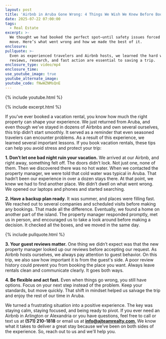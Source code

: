 ```yaml
---
layout: post
title: 'Airbnb in Aruba Gone Wrong: 4 Things We Wish We Knew Before Booking'
date: 2025-07-22 07:00:00
tags:
  - Real Estate
excerpt: >-
  We thought we had booked the perfect spot—until safety issues forced us to
  move. Here’s what went wrong and how we made the best of it.
enclosure:
pullquote: >-
  Even as experienced travelers and Airbnb hosts, we learned the hard way that
  reviews, research, and fast action are essential to saving a trip.
enclosure_type: video/mp4
enclosure_time:
use_youtube_image: true
youtube_alternate_image:
youtube_code: fNwWZNMsQnE
---
```

{% include youtube.html %}

{% include excerpt.html %}

If you’ve ever booked a vacation rental, you know how much the right property can shape your experience. We just returned from Aruba, and even though we’ve stayed in dozens of Airbnbs and own several ourselves, this trip didn’t start smoothly. It served as a reminder that even seasoned travelers can encounter problems. As a result of this experience, we learned several important lessons. If you book vacation rentals, these tips can help you avoid stress and protect your trip:

**1\. Don’t let one bad night ruin your vacation.** We arrived at our Airbnb, and right away, something felt off. The doors didn’t lock. Not just one, none of them. Then we discovered there was no hot water. When we contacted the property manager, we were told that cold water was typical in Aruba. That hadn’t been our experience in over a dozen stays there. At that point, we knew we had to find another place. We didn’t dwell on what went wrong. We opened our laptops and phones and started searching.

**2\. Have a backup plan ready**. It was summer, and places were filling fast. We reached out to several companies and scheduled visits before making any bookings. That made all the difference. Eventually, we found a home on another part of the island. The property manager responded promptly, met us in person, and encouraged us to take a look around before making a decision. It checked all the boxes, and we moved in the same day.

{% include pullquote.html %}

**3\. Your guest reviews matter.** One thing we didn’t expect was that the new property manager looked up our reviews before accepting our request. As Airbnb hosts ourselves, we always pay attention to guest behavior. On this trip, we also saw how important it is from the guest's side. A poor review history could prevent you from booking the place you want. Always leave rentals clean and communicate clearly. It goes both ways.

**4\. Be flexible and act fast.** Even when things go wrong, you still have options. Focus on your next step instead of the problem. Keep your standards, but move quickly. That shift in mindset helped us salvage the trip and enjoy the rest of our time in Aruba.

We turned a frustrating situation into a positive experience. The key was staying calm, staying focused, and being ready to pivot. If you ever need an Airbnb in Arlington or Alexandria or you have questions, feel free to call or text us at **(571) 210-1818** or email us at [**<u>info@ajteamrealty.com</u>**<u>.</u>](mailto:info@ajteamrealty.com) We know what it takes to deliver a great stay because we’ve been on both sides of the experience. So, reach out to us and we'll help you.